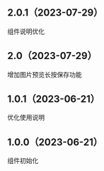 ## 2.0.1（2023-07-29）

组件说明优化

## 2.0（2023-07-29）

增加图片预览长按保存功能

## 1.0.1（2023-06-21）

优化使用说明

## 1.0.0（2023-06-21）

组件初始化
